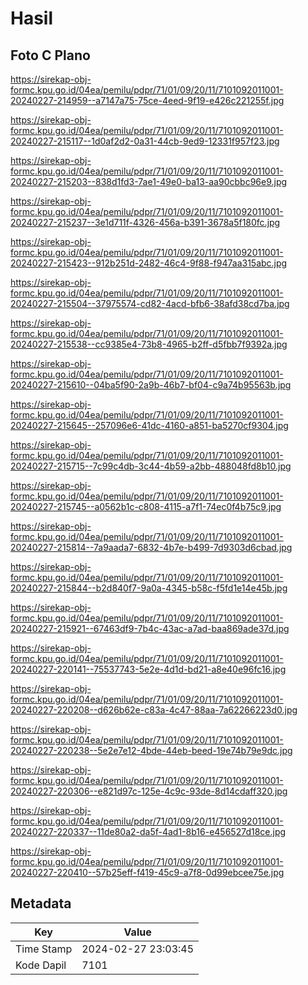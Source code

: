 # Hasil

## Foto C Plano

https://sirekap-obj-formc.kpu.go.id/04ea/pemilu/pdpr/71/01/09/20/11/7101092011001-20240227-214959--a7147a75-75ce-4eed-9f19-e426c221255f.jpg

https://sirekap-obj-formc.kpu.go.id/04ea/pemilu/pdpr/71/01/09/20/11/7101092011001-20240227-215117--1d0af2d2-0a31-44cb-9ed9-12331f957f23.jpg

https://sirekap-obj-formc.kpu.go.id/04ea/pemilu/pdpr/71/01/09/20/11/7101092011001-20240227-215203--838d1fd3-7ae1-49e0-ba13-aa90cbbc96e9.jpg

https://sirekap-obj-formc.kpu.go.id/04ea/pemilu/pdpr/71/01/09/20/11/7101092011001-20240227-215237--3e1d711f-4326-456a-b391-3678a5f180fc.jpg

https://sirekap-obj-formc.kpu.go.id/04ea/pemilu/pdpr/71/01/09/20/11/7101092011001-20240227-215423--912b251d-2482-46c4-9f88-f947aa315abc.jpg

https://sirekap-obj-formc.kpu.go.id/04ea/pemilu/pdpr/71/01/09/20/11/7101092011001-20240227-215504--37975574-cd82-4acd-bfb6-38afd38cd7ba.jpg

https://sirekap-obj-formc.kpu.go.id/04ea/pemilu/pdpr/71/01/09/20/11/7101092011001-20240227-215538--cc9385e4-73b8-4965-b2ff-d5fbb7f9392a.jpg

https://sirekap-obj-formc.kpu.go.id/04ea/pemilu/pdpr/71/01/09/20/11/7101092011001-20240227-215610--04ba5f90-2a9b-46b7-bf04-c9a74b95563b.jpg

https://sirekap-obj-formc.kpu.go.id/04ea/pemilu/pdpr/71/01/09/20/11/7101092011001-20240227-215645--257096e6-41dc-4160-a851-ba5270cf9304.jpg

https://sirekap-obj-formc.kpu.go.id/04ea/pemilu/pdpr/71/01/09/20/11/7101092011001-20240227-215715--7c99c4db-3c44-4b59-a2bb-488048fd8b10.jpg

https://sirekap-obj-formc.kpu.go.id/04ea/pemilu/pdpr/71/01/09/20/11/7101092011001-20240227-215745--a0562b1c-c808-4115-a7f1-74ec0f4b75c9.jpg

https://sirekap-obj-formc.kpu.go.id/04ea/pemilu/pdpr/71/01/09/20/11/7101092011001-20240227-215814--7a9aada7-6832-4b7e-b499-7d9303d6cbad.jpg

https://sirekap-obj-formc.kpu.go.id/04ea/pemilu/pdpr/71/01/09/20/11/7101092011001-20240227-215844--b2d840f7-9a0a-4345-b58c-f5fd1e14e45b.jpg

https://sirekap-obj-formc.kpu.go.id/04ea/pemilu/pdpr/71/01/09/20/11/7101092011001-20240227-215921--67463df9-7b4c-43ac-a7ad-baa869ade37d.jpg

https://sirekap-obj-formc.kpu.go.id/04ea/pemilu/pdpr/71/01/09/20/11/7101092011001-20240227-220141--75537743-5e2e-4d1d-bd21-a8e40e96fc16.jpg

https://sirekap-obj-formc.kpu.go.id/04ea/pemilu/pdpr/71/01/09/20/11/7101092011001-20240227-220208--d626b62e-c83a-4c47-88aa-7a62266223d0.jpg

https://sirekap-obj-formc.kpu.go.id/04ea/pemilu/pdpr/71/01/09/20/11/7101092011001-20240227-220238--5e2e7e12-4bde-44eb-beed-19e74b79e9dc.jpg

https://sirekap-obj-formc.kpu.go.id/04ea/pemilu/pdpr/71/01/09/20/11/7101092011001-20240227-220306--e821d97c-125e-4c9c-93de-8d14cdaff320.jpg

https://sirekap-obj-formc.kpu.go.id/04ea/pemilu/pdpr/71/01/09/20/11/7101092011001-20240227-220337--11de80a2-da5f-4ad1-8b16-e456527d18ce.jpg

https://sirekap-obj-formc.kpu.go.id/04ea/pemilu/pdpr/71/01/09/20/11/7101092011001-20240227-220410--57b25eff-f419-45c9-a7f8-0d99ebcee75e.jpg


## Metadata

| Key        | Value               |
| ---------- | ------------------- |
| Time Stamp | 2024-02-27 23:03:45 |
| Kode Dapil | 7101                |



